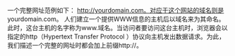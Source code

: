 一个完整网址范例如下： http://yourdomain.com。对应于这个网站的域名则是 yourdomain.com。
人们建立一个提供WWW信息的主机后以域名来为其命名。此时，这台主机的名字称为www.域名。当访问者要访问这台主机时，浏览器会以指定的http（Hypertext Transfer Protocol ）协议向主机发出数据请求。为此，我们描述一个完整的网址时都会加上前缀http://。